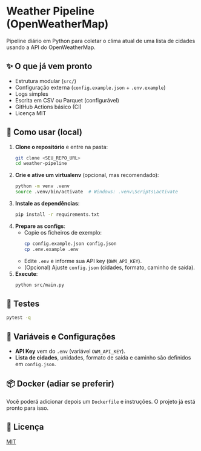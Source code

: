 # Weather Pipeline (OpenWeatherMap)

Pipeline diário em Python para coletar o clima atual de uma lista de cidades usando a API do OpenWeatherMap.

## ✨ O que já vem pronto
- Estrutura modular (`src/`)
- Configuração externa (`config.example.json` + `.env.example`)
- Logs simples
- Escrita em CSV ou Parquet (configurável)
- GitHub Actions básico (CI)
- Licença MIT

## 🚀 Como usar (local)
1. **Clone o repositório** e entre na pasta:
   ```bash
   git clone <SEU_REPO_URL>
   cd weather-pipeline
   ```
2. **Crie e ative um virtualenv** (opcional, mas recomendado):
   ```bash
   python -m venv .venv
   source .venv/bin/activate  # Windows: .venv\Scripts\activate
   ```
3. **Instale as dependências**:
   ```bash
   pip install -r requirements.txt
   ```
4. **Prepare as configs**:
   - Copie os ficheiros de exemplo:
     ```bash
     cp config.example.json config.json
     cp .env.example .env
     ```
   - Edite `.env` e informe sua API key (`OWM_API_KEY`).
   - (Opcional) Ajuste `config.json` (cidades, formato, caminho de saída).
5. **Execute**:
   ```bash
   python src/main.py
   ```

## 🧪 Testes
```bash
pytest -q
```

## 🔧 Variáveis e Configurações
- **API Key** vem do `.env` (variável `OWM_API_KEY`).
- **Lista de cidades**, unidades, formato de saída e caminho são definidos em `config.json`.

## 📦 Docker (adiar se preferir)
Você poderá adicionar depois um `Dockerfile` e instruções. O projeto já está pronto para isso.

## 📝 Licença
[MIT](LICENSE)
